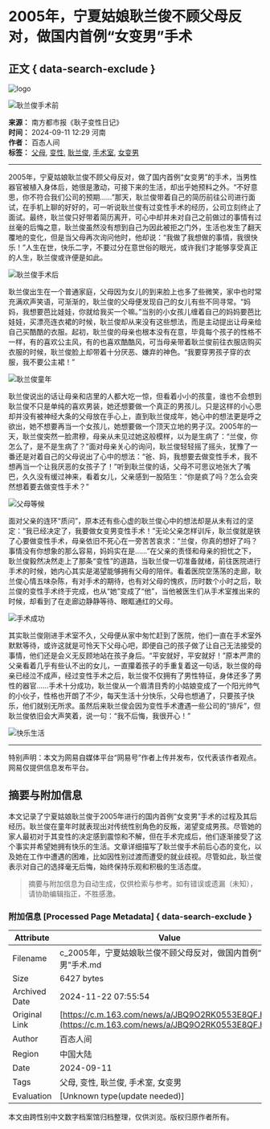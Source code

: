 # 2005年，宁夏姑娘耿兰俊不顾父母反对，做国内首例“女变男”手术

## 正文 { data-search-exclude }


![logo](https://static.ws.126.net/163/frontend/images/logo-netease.png)

![耿兰俊手术前](https://nimg.ws.126.net/?url=http%3A%2F%2Fdingyue.ws.126.net%2F2024%2F0911%2Fe37f19efj00sjmsds00udd000v900tlp.jpg&thumbnail=750x2147483647&quality=75&type=jpg)

**来源：** 南方都市报《耿子变性日记》  
**时间：** 2024-09-11 12:29 河南  
**作者：** 百态人间  
**标签：** [父母](https://news.163.com/keywords/7/3/72366bcd/1.html), [变性](https://news.163.com/keywords/5/d/53d86027/1.html), [耿兰俊](https://news.163.com/keywords/8/3/803f51704fca/1.html), [手术室](https://news.163.com/keywords/6/4/624b672f5ba4/1.html), [女变男](https://news.163.com/keywords/5/7/597353d87537/1.html)

---

2005年，宁夏姑娘耿兰俊不顾父母反对，做了国内首例“女变男”的手术，当男性器官被植入身体后，她很是激动，可接下来的生活，却出乎她预料之外。“不好意思，你不符合我们公司的预期……”那天，耿兰俊带着自己的简历前往公司进行面试，在手机上聊的好好的，可一听说耿兰俊有过变性手术的经历，公司立刻终止了面试。最终，耿兰俊只好带着简历离开，可心中却并未对自己之前做过的事情有过丝毫的后悔之意，耿兰俊虽然没有想到自己为因此被拒之门外，生活也发生了翻天覆地的变化，但是当父母再次询问他时，他却说：“我做了我想做的事情，我很快乐！”人生在世，快乐二字，不要过分在意世俗的眼光，或许我们才能够享受真正的人生，耿兰俊或许便是如此。

![耿兰俊手术后](https://nimg.ws.126.net/?url=http%3A%2F%2Fcms-bucket.ws.126.net%2F2022%2F0630%2F217901abj00re9ui5000wc000ev00evc.jpg&thumbnail=90x2147483647&quality=75&type=jpg)

耿兰俊出生在一个普通家庭，父母因为女儿的到来脸上也多了些微笑，家中也时常充满欢声笑语，可渐渐的，耿兰俊的父母便发现自己的女儿有些不同寻常。“妈妈，我想要芭比娃娃，你就给我买一个嘛。”当别的小女孩儿缠着自己的妈妈要芭比娃娃，买漂亮连衣裙的时候，耿兰俊却从来没有这些想法，而是主动提出让母亲给自己买酷酷的衣服。起初，耿兰俊的母亲也根本没有在意，毕竟每个孩子的性格不一样，有的喜欢公主风，有的也喜欢酷酷风，可当母亲带着耿兰俊前往衣服店购买衣服的时候，耿兰俊脸上却带着十分厌恶、嫌弃的神色。“我要穿男孩子穿的衣服，我不要公主裙！”

![耿兰俊童年](https://nimg.ws.126.net/?url=http%3A%2F%2Fdingyue.ws.126.net%2F2024%2F0911%2F3e4ee66aj00sjmse700sbd000v900k1p.jpg&thumbnail=750x2147483647&quality=75&type=webp)

耿兰俊说出的话让母亲和店里的人都大吃一惊，但看着小小的孩童，谁也不会想到耿兰俊不只是单纯的喜欢男装，她还想要做一个真正的男孩儿。只是这样的小心思却并没有被神经大条的父母放在手心上，直到耿兰俊成年，她心中的想法更是呼之欲出，她不想要再当一个女孩儿，她想要做一个顶天立地的男子汉。2005年的一天，耿兰俊突然一脸肃穆，母亲从未见过她这般模样，以为是生病了：“兰俊，你怎么了，是不是生病了？”面对母亲关心的询问，耿兰俊轻轻摇了摇头，犹豫了一番还是对着自己的父母说出了心中的想法：“爸、妈，我想要去做变性手术，我不想再当一个让我厌恶的女孩子了！”听到耿兰俊的话，父母不可思议地张大了嘴巴，久久没有缓过神来，看着女儿，父亲感到一股陌生：“你是疯了吗？怎么会突然想着要去做变性手术？”

![父母等候](https://nimg.ws.126.net/?url=http%3A%2F%2Fdingyue.ws.126.net%2F2024%2F0911%2Fb6f617d1j00sjmseo00rhd000uq00qmp.jpg&thumbnail=750x2147483647&quality=75&type=webp)

面对父亲的连环“质问”，原本还有些心虚的耿兰俊心中的想法却是从未有过的坚定：“我已经决定了，我要做女变男变性手术！”无论父亲怎样训斥，耿兰俊就是铁了心要做变性手术，母亲依旧不死心在一旁苦苦哀求：“兰俊，你真的想好了吗？事情没有你想象的那么容易，妈妈实在是……”在父亲的责怪和母亲的担忧之下，耿兰俊毅然决然走上了那条“变性”的道路，当耿兰俊一切准备就绪，前往医院进行手术的时候，她内心其实是渴望能够拥有父母的陪伴。看着医院空荡荡的走廊，耿兰俊心情五味杂陈，有对手术的期待，也有对父母的愧疚，历时数个小时之后，耿兰俊的变性手术终于完成，也从“她”变成了“他”，当他被医生们从手术室推出来的时候，却看到了在走廊边静静等待、眼眶通红的父母。

![手术成功](https://nimg.ws.126.net/?url=http%3A%2F%2Fdingyue.ws.126.net%2F2024%2F0911%2F81d2f848j00sjmsfq005pd000lq00nop.jpg&thumbnail=750x2147483647&quality=75&type=webp)

其实耿兰俊刚进手术室不久，父母便从家中匆忙赶到了医院，他们一直在手术室外默默等待，或许这就是可怜天下父母心吧，即便自己的孩子做了让自己无法接受的事情，他们还是会义无反顾地站在孩子身后。“平安就好，平安就好！”原本严肃的父亲看着几乎有些认不出的女儿，一直攥着孩子的手重复着这一句话，耿兰俊的母亲已经泣不成声，经过变性手术之后，耿兰俊不仅拥有了男性特征，身体还多了男性的器官……手术十分成功，耿兰俊从一个眉清目秀的小姑娘变成了一个阳光帅气的小伙子，性格也开朗了不少，每天生活十分快乐，父母也想通了，只要孩子快乐，他们就别无所求。虽然后来耿兰俊会因为变性手术遭遇一些公司的“排斥”，但耿兰俊依旧会大声笑着，说一句：“我不后悔，我很开心！”

![快乐生活](https://nimg.ws.126.net/?url=http%3A%2F%2Fdingyue.ws.126.net%2F2024%2F0911%2F272a6708j00sjmsgh005sd000j700b0p.jpg&thumbnail=750x2147483647&quality=75&type=webp)

---

特别声明：本文为网易自媒体平台“网易号”作者上传并发布，仅代表该作者观点。网易仅提供信息发布平台。

## 摘要与附加信息

<!-- tcd_abstract -->
本文记录了宁夏姑娘耿兰俊于2005年进行的国内首例“女变男”手术的过程及其后经历。耿兰俊在童年时就表现出对传统性别角色的反叛，渴望变成男孩。尽管她的家人最初对于其变性的决定感到震惊和不解，但在手术完成后，他们逐渐接受了这个事实并希望她拥有快乐的生活。文章详细描写了耿兰俊手术前后心态的变化，以及她在工作中遭遇的困难，比如因性别过渡而遭受的就业歧视。尽管如此，耿兰俊表示对自己的选择毫无后悔，始终保持乐观和积极的生活态度。
<!-- tcd_abstract_end -->

> 摘要与附加信息为自动生成，仅供检索与参考。如有错误或遗漏（未知），请协助编辑指正，不胜感激。

### 附加信息 [Processed Page Metadata] { data-search-exclude }

| Attribute       | Value                                  |
|-----------------|----------------------------------------|
| Filename        | c_2005年，宁夏姑娘耿兰俊不顾父母反对，做国内首例“女变男”手术.md                             |
| Size            | 6427 bytes                           |
| Archived Date   | 2024-11-22 07:55:54                             |
| Original Link   | [https://c.m.163.com/news/a/JBQ9O2RK0553E8QF.html](https://c.m.163.com/news/a/JBQ9O2RK0553E8QF.html)                       |
| Author          | 百态人间                               |
| Region          | 中国大陆                               |
| Date            | 2024-09-11                                 |
| Tags            | 父母, 变性, 耿兰俊, 手术室, 女变男                                 |
| Evaluation            | [Unknown type(update needed)]                                 |
<!-- tcd_table_end -->

本文由跨性别中文数字档案馆归档整理，仅供浏览。版权归原作者所有。

